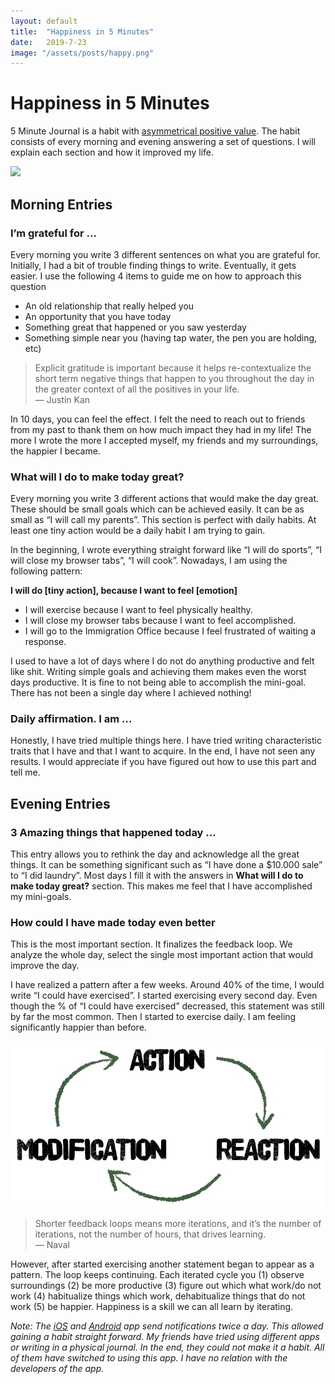 ```yaml
---
layout: default
title:  "Happiness in 5 Minutes"
date:   2019-7-23
image: "/assets/posts/happy.png"
---
```


# Happiness in 5 Minutes

5 Minute Journal is a habit with [asymmetrical positive value](https://www.youtube.com/watch?list=WL&t=2858&v=m_56L8EGLIk&feature=youtu.be). The habit consists of every morning and evening answering a set of questions. I will explain each section and how it improved my life.

![](/assets/posts/happy.png)

## Morning Entries

### I’m grateful for …

Every morning you write 3 different sentences on what you are grateful for. Initially, I had a bit of trouble finding things to write. Eventually, it gets easier. I use the following 4 items to guide me on how to approach this question

- An old relationship that really helped you
- An opportunity that you have today
- Something great that happened or you saw yesterday
- Something simple near you (having tap water, the pen you are holding, etc)

> Explicit gratitude is important because it helps re-contextualize the short term negative things that happen to you throughout the day in the greater context of all the positives in your life.  
> — Justin Kan

In 10 days, you can feel the effect. I felt the need to reach out to friends from my past to thank them on how much impact they had in my life! The more I wrote the more I accepted myself, my friends and my surroundings, the happier I became.

### What will I do to make today great?

Every morning you write 3 different actions that would make the day great. These should be small goals which can be achieved easily. It can be as small as “I will call my parents”. This section is perfect with daily habits. At least one tiny action would be a daily habit I am trying to gain.

In the beginning, I wrote everything straight forward like “I will do sports”, “I will close my browser tabs”, “I will cook”. Nowadays, I am using the following pattern:

**I will do [tiny action], because I want to feel [emotion]**

- I will exercise because I want to feel physically healthy.
- I will close my browser tabs because I want to feel accomplished.
- I will go to the Immigration Office because I feel frustrated of waiting a response.

I used to have a lot of days where I do not do anything productive and felt like shit. Writing simple goals and achieving them makes even the worst days productive. It is fine to not being able to accomplish the mini-goal. There has not been a single day where I achieved nothing!

### Daily affirmation. I am …

Honestly, I have tried multiple things here. I have tried writing characteristic traits that I have and that I want to acquire. In the end, I have not seen any results. I would appreciate if you have figured out how to use this part and tell me.

## Evening Entries

### 3 Amazing things that happened today …

This entry allows you to rethink the day and acknowledge all the great things. It can be something significant such as “I have done a $10.000 sale” to “I did laundry”. Most days I fill it with the answers in **What will I do to make today great?** section. This makes me feel that I have accomplished my mini-goals.

### How could I have made today even better

This is the most important section. It finalizes the feedback loop. We analyze the whole day, select the single most important action that would improve the day.

I have realized a pattern after a few weeks. Around 40% of the time, I would write “I could have exercised”. I started exercising every second day. Even though the % of “I could have exercised” decreased, this statement was still by far the most common. Then I started to exercise daily. I am feeling significantly happier than before.

![](/assets/posts/action_loop.png)

> Shorter feedback loops means more iterations, and it’s the number of iterations, not the number of hours, that drives learning.  
> — Naval

However, after started exercising another statement began to appear as a pattern. The loop keeps continuing. Each iterated cycle you (1) observe surroundings (2) be more productive (3) figure out which what work/do not work (4) habitualize things which work, dehabitualize things that do not work (5) be happier. Happiness is a skill we can all learn by iterating.

_Note: The [iOS](https://apps.apple.com/us/app/5-minute-journal-daily-diary/id1062945251) and [Android](https://play.google.com/store/apps/details?id=com.intelligentchange.fiveminutejournal&hl=en_SG) app send notifications twice a day. This allowed gaining a habit straight forward. My friends have tried using different apps or writing in a physical journal. In the end, they could not make it a habit. All of them have switched to using this app. I have no relation with the developers of the app._